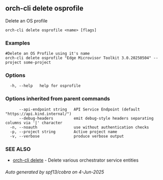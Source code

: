 ## orch-cli delete osprofile

Delete an OS profile

```
orch-cli delete osprofile <name> [flags]
```

### Examples

```
#Delete an OS Profile using it's name
orch-cli delete osprofile "Edge Microvisor Toolkit 3.0.20250504" --project some-project
```

### Options

```
  -h, --help   help for osprofile
```

### Options inherited from parent commands

```
      --api-endpoint string   API Service Endpoint (default "https://api.kind.internal/")
      --debug-headers         emit debug-style headers separating columns via '|' character
  -n, --noauth                use without authentication checks
  -p, --project string        Active project name
  -v, --verbose               produce verbose output
```

### SEE ALSO

* [orch-cli delete](orch-cli_delete.md)	 - Delete various orchestrator service entities

###### Auto generated by spf13/cobra on 4-Jun-2025
